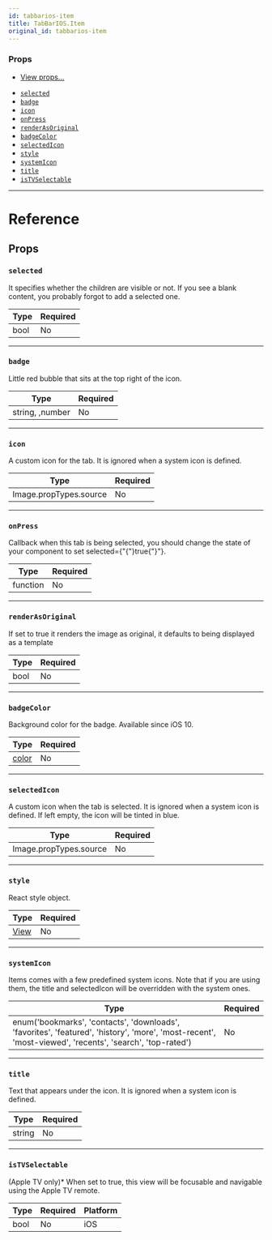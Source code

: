 ```yaml
---
id: tabbarios-item
title: TabBarIOS.Item
original_id: tabbarios-item
---
```


### Props

- [View props...](view.md#props)

* [`selected`](tabbarios-item.md#selected)
* [`badge`](tabbarios-item.md#badge)
* [`icon`](tabbarios-item.md#icon)
* [`onPress`](tabbarios-item.md#onpress)
* [`renderAsOriginal`](tabbarios-item.md#renderasoriginal)
* [`badgeColor`](tabbarios-item.md#badgecolor)
* [`selectedIcon`](tabbarios-item.md#selectedicon)
* [`style`](tabbarios-item.md#style)
* [`systemIcon`](tabbarios-item.md#systemicon)
* [`title`](tabbarios-item.md#title)
* [`isTVSelectable`](tabbarios-item.md#istvselectable)

---

# Reference

## Props

### `selected`

It specifies whether the children are visible or not. If you see a blank content, you probably forgot to add a selected one.

| Type | Required |
| ---- | -------- |
| bool | No       |

---

### `badge`

Little red bubble that sits at the top right of the icon.

| Type            | Required |
| --------------- | -------- |
| string, ,number | No       |

---

### `icon`

A custom icon for the tab. It is ignored when a system icon is defined.

| Type                   | Required |
| ---------------------- | -------- |
| Image.propTypes.source | No       |

---

### `onPress`

Callback when this tab is being selected, you should change the state of your component to set selected={"{"}true{"}"}.

| Type     | Required |
| -------- | -------- |
| function | No       |

---

### `renderAsOriginal`

If set to true it renders the image as original, it defaults to being displayed as a template

| Type | Required |
| ---- | -------- |
| bool | No       |

---

### `badgeColor`

Background color for the badge. Available since iOS 10.

| Type               | Required |
| ------------------ | -------- |
| [color](colors.md) | No       |

---

### `selectedIcon`

A custom icon when the tab is selected. It is ignored when a system icon is defined. If left empty, the icon will be tinted in blue.

| Type                   | Required |
| ---------------------- | -------- |
| Image.propTypes.source | No       |

---

### `style`

React style object.

| Type                  | Required |
| --------------------- | -------- |
| [View](view.md#style) | No       |

---

### `systemIcon`

Items comes with a few predefined system icons. Note that if you are using them, the title and selectedIcon will be overridden with the system ones.

| Type                                                                                                                                                   | Required |
| ------------------------------------------------------------------------------------------------------------------------------------------------------ | -------- |
| enum('bookmarks', 'contacts', 'downloads', 'favorites', 'featured', 'history', 'more', 'most-recent', 'most-viewed', 'recents', 'search', 'top-rated') | No       |

---

### `title`

Text that appears under the icon. It is ignored when a system icon is defined.

| Type   | Required |
| ------ | -------- |
| string | No       |

---

### `isTVSelectable`

(Apple TV only)\* When set to true, this view will be focusable and navigable using the Apple TV remote.

| Type | Required | Platform |
| ---- | -------- | -------- |
| bool | No       | iOS      |
